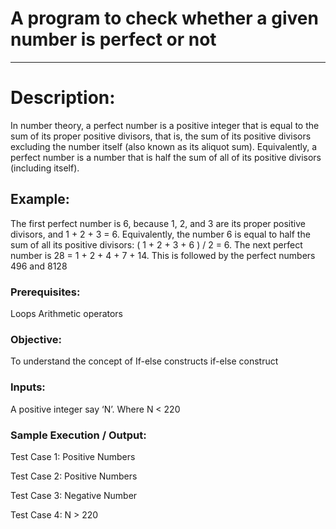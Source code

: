 # A program to check whether a given number is perfect or not
---
# Description:

In number theory, a perfect number is a positive integer that is equal to the sum of its proper positive divisors, that is, the sum of its positive divisors excluding the number itself (also known as its aliquot sum). Equivalently, a perfect number is a number that is half the sum of all of its positive divisors (including itself).

## Example:

The first perfect number is 6, because 1, 2, and 3 are its proper positive divisors, and 1 + 2 + 3 = 6. Equivalently, the number 6 is equal to half the sum of all its positive divisors: ( 1 + 2 + 3 + 6 ) / 2 = 6. The next perfect number is 28 = 1 + 2 + 4 + 7 + 14. This is followed by the perfect numbers 496 and 8128

### Prerequisites:

Loops
Arithmetic operators

### Objective:

To understand the concept of If-else constructs
if-else construct

### Inputs:

A positive integer say ‘N’. Where N < 220

### Sample Execution / Output:

Test Case 1: Positive Numbers


Test Case 2: Positive Numbers


Test Case 3: Negative Number


Test Case 4: N > 220


